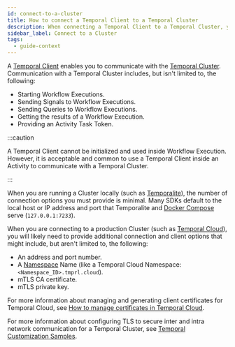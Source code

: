 ```yaml
---
id: connect-to-a-cluster
title: How to connect a Temporal Client to a Temporal Cluster
description: When connecting a Temporal Client to a Temporal Cluster, you must provide the address and port number of the Temporal Cluster.
sidebar_label: Connect to a Cluster
tags:
  - guide-context
---
```


A [Temporal Client](/concepts/what-is-a-temporal-client) enables you to communicate with the [Temporal Cluster](/concepts/what-is-a-temporal-cluster).
Communication with a Temporal Cluster includes, but isn't limited to, the following:

- Starting Workflow Executions.
- Sending Signals to Workflow Executions.
- Sending Queries to Workflow Executions.
- Getting the results of a Workflow Execution.
- Providing an Activity Task Token.

:::caution

A Temporal Client cannot be initialized and used inside Workflow Execution.
However, it is acceptable and common to use a Temporal Client inside an Activity to communicate with a Temporal Cluster.

:::

When you are running a Cluster locally (such as [Temporalite](/clusters/quick-install#temporalite)), the number of connection options you must provide is minimal.
Many SDKs default to the local host or IP address and port that Temporalite and [Docker Compose](/clusters/quick-install#docker-compose) serve (`127.0.0.1:7233`).

When you are connecting to a production Cluster (such as [Temporal Cloud](/concepts/what-is-temporal-cloud)), you will likely need to provide additional connection and client options that might include, but aren't limited to, the following:

- An address and port number.
- A [Namespace](/concepts/what-is-a-namespace) Name (like a Temporal Cloud Namespace: `<Namespace_ID>.tmprl.cloud`).
- mTLS CA certificate.
- mTLS private key.

For more information about managing and generating client certificates for Temporal Cloud, see [How to manage certificates in Temporal Cloud](/cloud/how-to-manage-certificates-in-temporal-cloud.md).

For more information about configuring TLS to secure inter and intra network communication for a Temporal Cluster, see [Temporal Customization Samples](https://github.com/temporalio/samples-server).
